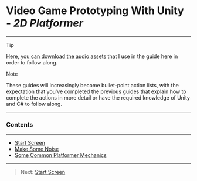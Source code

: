 # Video Game Prototyping With Unity - _2D Platformer_
***


>[!TIP]
> [Here, you can download the audio assets](https://github.com/sidneychurch/Unity-VGP-2DPlatformer-Adv/raw/refs/heads/main/VGP-Plat2-Assets.zip) that I use in the guide here in order to follow along.

>[!NOTE]
>These guides will increasingly become bullet-point action lists, with the expectation that you've completed the previous
>guides that explain how to complete the actions in more detail or have the required knowledge of Unity and C# to follow along.

***
### Contents
***
* [Start Screen](/01_Start/START.md)
* [Make Some Noise](/02_Sound/SOUND.md)
* [Some Common Platformer Mechanics](/03_Mech/MECH.md)



---
>Next: [Start Screen](/01_Start/START.md)
